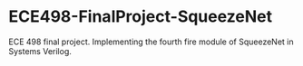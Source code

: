 # ECE498-FinalProject-SqueezeNet
ECE 498 final project. Implementing the fourth fire module of SqueezeNet in Systems Verilog.
